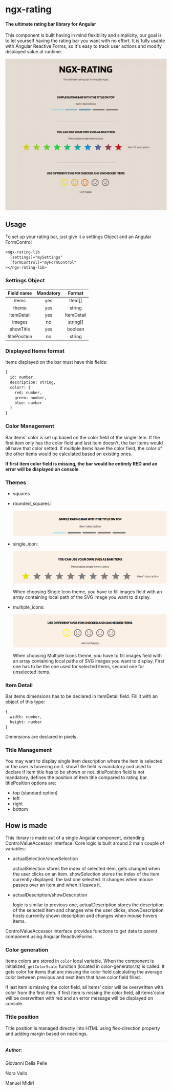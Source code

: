 # **ngx-rating**

#### The ultimate rating bar library for Angular

This component is built having in mind flexibility and simplicity, our goal is to let yourself having the rating bar you want with no effort.
It is fully usable with Angular Reactive Forms, so it's easy to track user actions and modify displayed value at runtime.

![Preview](/ngx-rating/assets/preview.gif)

## Usage

To set up your rating bar, just give it a settings Object and an Angular FormControl

```
<ngx-rating-lib
  [settings]="mySettings"
  [formControl]="myFormControl"
></ngx-rating-lib>
```

### Settings Object

| Field name    | Mandatory | Format     |
| :----:        | :----:    | :----:     |
| items         | yes       | Item[]     |
| theme         | yes       | string     |
| itemDetail    | yes       | ItemDetail |
| images        | no        | string[]   |
| showTitle     | yes       | boolean    |
| titlePosition | no        | string     |

### Displayed Items format

Items displayed on the bar must have this fields: 

```
{
  id: number,
  description: string,
  color?: {
    red: number,
    green: number,
    blue: number
  }
}
```

### Color Management

Bar items' color is set up based on the color field of the single item.
If the first item only has the color field and last item doesn't, the bar items would all have that color setted.
If multiple items have the color field, the color of the other items would be calculated based on existing ones.

**If first item color field is missing, the bar would be entirely RED and an error will be displayed on console**

### Themes

- squares

- rounded_squares:

    ![Rounded Squares](/ngx-rating/assets/rounded-squares.gif)

- single_icon:

    ![Single Icon](/ngx-rating/assets/simple-icon.gif)

    When choosing Single Icon theme, you have to fill images field with an array containing local path of the SVG image you want to display.

- multiple_icons:

    ![Multiple Icons](/ngx-rating/assets/multiple-icons.gif)
    
    When choosing Multiple Icons theme, you have to fill images field with an array containing local paths of SVG images you want to display.
    First one has to be the one used for selected items, second one for unselected items.  

### Item Detail

Bar items dimensions has to be declared in itemDetail field.
Fill it with an object of this type:

```
{
  width: number,
  height: number
}
```

Dimensions are declared in pixels.

### Title Management

You may want to display single item description where the item is selected or the user is hovering on it.
showTitle field is mandatory and used to declare if item title has to be shown or not.
titlePosition field is not mandatory, defines the position of item title compared to rating bar.
titlePosition options are:
- top (standard option)
- left
- right
- bottom


## How is made

This library is made out of a single Angular component, extending ControlValueAccessor interface.
Core logic is built around 2 main couple of variables:

- actualSelection/showSelection

  actualSelection stores the index of selected item, gets changed when the user clicks on an item.
  showSelection stores the index of the item currently displayed, the last one selected. It changes when mouse passes over an item and when it leaves it.

- actualDescription/showDescription

  logic is similar to previous one, actualDescription stores the description of the selected item and changes whe the user clicks, showDescription hosts currently shown description and changes when mouse hovers items.

ControlValueAccessor interface provides functions to get data to parent component using Angular ReactiveForms.

### Color generation

Items colors are stored in `color` local variable.
When the component is initialized, `getColorScale` function (located in color-generator.ts) is called. It gets color for items that are missing the color field calculating the average color between previous and next item that have color field filled.

If last item is missing the color field, all items' color will be overwritten with color from the first item.
If first item is missing the color field, all items'color will be overwritten with red and an error message will be displayed on console.

### Title position

Title position is managed directly into HTML using flex-direction property and adding margin based on needings.

---

##### Author:

  Giovanni Della Pelle

  Nora Vallo

  Manuel Midiri
